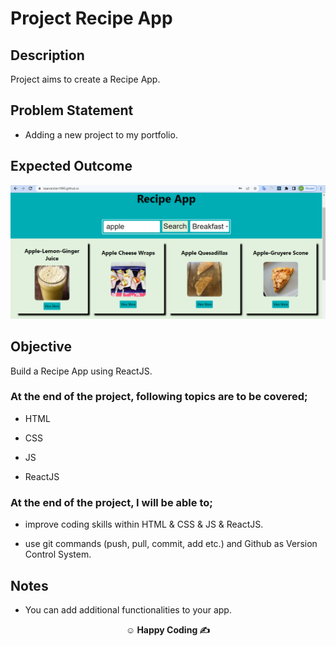 # Project Recipe App 

## Description

Project aims to create a Recipe App.

## Problem Statement

- Adding a new project to my portfolio. 

## Expected Outcome

![Recipe App Snapshot](./src/assets/Capture.PNG)

## Objective

Build a Recipe App using ReactJS.

### At the end of the project, following topics are to be covered;

- HTML

- CSS

- JS

- ReactJS

### At the end of the project, I will be able to;

- improve coding skills within HTML & CSS & JS & ReactJS.

- use git commands (push, pull, commit, add etc.) and Github as Version Control System.


## Notes

- You can add additional functionalities to your app.

**<p align="center">&#9786; Happy Coding &#9997;</p>**
